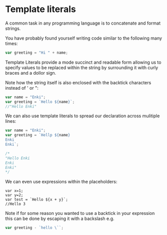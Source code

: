 # Template literals

A common task in any programming language is to concatenate and format strings. 

You have probably found yourself writing code similar to the following many times: 

```javascript
var greeting = "Hi " + name;
```

Template Literals provide a mode succinct and readable form allowing us to specify values to be replaced within the string by surrounding it with curly braces and a dollor sign.

Note how the string itself is also enclosed with the backtick characters instead of ' or ":

```javascript
var name = "Enki";
var greeting = `Hello ${name}`;
//"Hello Enki"
```

We can also use template literals to spread our declaration across mulitiple lines: 

```javascript 
var name = "Enki"; 
var greeting = `Hellp ${name}
Enki
Enki`; 

/*
"Hello Enki
Enki
Enki"
*/
```

We can even use expressions within the placeholders: 

```javacript
var x=1;
var y=2; 
var test = `Hello ${x + y}`;
//Hello 3
```

Note if for some reason you wanted to use a backtick in your expression this can be done by escaping it with a backslash e.g. 

```javascript 
var greeting - `hello \``;
```
